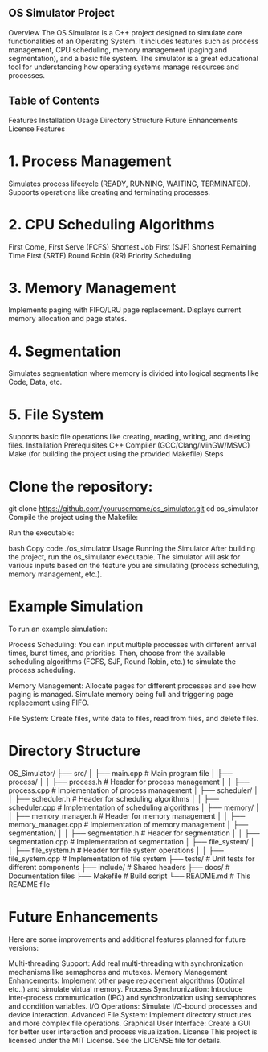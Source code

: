 ## OS Simulator Project
Overview
The OS Simulator is a C++ project designed to simulate core functionalities of an Operating System. It includes features such as process management, CPU scheduling, memory management (paging and segmentation), and a basic file system. The simulator is a great educational tool for understanding how operating systems manage resources and processes.

## Table of Contents
Features
Installation
Usage
Directory Structure
Future Enhancements
License
Features
# 1. Process Management
Simulates process lifecycle (READY, RUNNING, WAITING, TERMINATED).
Supports operations like creating and terminating processes.
# 2. CPU Scheduling Algorithms
First Come, First Serve (FCFS)
Shortest Job First (SJF)
Shortest Remaining Time First (SRTF)
Round Robin (RR)
Priority Scheduling
# 3. Memory Management
Implements paging with FIFO/LRU page replacement.
Displays current memory allocation and page states.
# 4. Segmentation
Simulates segmentation where memory is divided into logical segments like Code, Data, etc.
# 5. File System
Supports basic file operations like creating, reading, writing, and deleting files.
Installation
Prerequisites
C++ Compiler (GCC/Clang/MinGW/MSVC)
Make (for building the project using the provided Makefile)
Steps
# Clone the repository:

git clone https://github.com/yourusername/os_simulator.git
cd os_simulator
Compile the project using the Makefile:

Run the executable:

bash
Copy code
./os_simulator
Usage
Running the Simulator
After building the project, run the os_simulator executable. The simulator will ask for various inputs based on the feature you are simulating (process scheduling, memory management, etc.).

# Example Simulation
To run an example simulation:

Process Scheduling: You can input multiple processes with different arrival times, burst times, and priorities. Then, choose from the available scheduling algorithms (FCFS, SJF, Round Robin, etc.) to simulate the process scheduling.

Memory Management: Allocate pages for different processes and see how paging is managed. Simulate memory being full and triggering page replacement using FIFO.

File System: Create files, write data to files, read from files, and delete files.

# Directory Structure

OS_Simulator/
├── src/
│   ├── main.cpp                # Main program file
│   ├── process/
│   │   ├── process.h           # Header for process management
│   │   ├── process.cpp         # Implementation of process management
│   ├── scheduler/
│   │   ├── scheduler.h         # Header for scheduling algorithms
│   │   ├── scheduler.cpp       # Implementation of scheduling algorithms
│   ├── memory/
│   │   ├── memory_manager.h    # Header for memory management
│   │   ├── memory_manager.cpp  # Implementation of memory management
│   ├── segmentation/
│   │   ├── segmentation.h      # Header for segmentation
│   │   ├── segmentation.cpp    # Implementation of segmentation
│   ├── file_system/
│   │   ├── file_system.h       # Header for file system operations
│   │   ├── file_system.cpp     # Implementation of file system
├── tests/                      # Unit tests for different components
├── include/                    # Shared headers
├── docs/                       # Documentation files
├── Makefile                    # Build script
└── README.md                   # This README file


# Future Enhancements
Here are some improvements and additional features planned for future versions:

Multi-threading Support: Add real multi-threading with synchronization mechanisms like semaphores and mutexes.
Memory Management Enhancements: Implement other page replacement algorithms (Optimal etc..) and simulate virtual memory.
Process Synchronization: Introduce inter-process communication (IPC) and synchronization using semaphores and condition variables.
I/O Operations: Simulate I/O-bound processes and device interaction.
Advanced File System: Implement directory structures and more complex file operations.
Graphical User Interface: Create a GUI for better user interaction and process visualization.
License
This project is licensed under the MIT License. See the LICENSE file for details.
